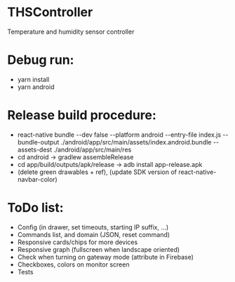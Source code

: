 # THSController
Temperature and humidity sensor controller

# Debug run:
- yarn install
- yarn android

# Release build procedure:
- react-native bundle --dev false --platform android --entry-file index.js --bundle-output ./android/app/src/main/assets/index.android.bundle --assets-dest ./android/app/src/main/res
- cd android -> gradlew assembleRelease
- cd app/build/outputs/apk/release -> adb install app-release.apk
- (delete green drawables + ref), (update SDK version of react-native-navbar-color)

# ToDo list:
- Config (in drawer, set timeouts, starting IP suffix, ...)
- Commands list, and domain (JSON, reset command)
- Responsive cards/chips for more devices
- Responsive graph (fullscreen when landscape oriented)
- Check when turning on gateway mode (attribute in Firebase)
- Checkboxes, colors on monitor screen
- Tests
